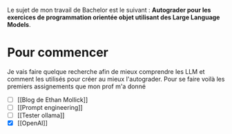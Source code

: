 Le sujet de mon travail de Bachelor est le suivant : **Autograder pour les exercices de programmation orientée objet utilisant des Large Language Models**.
# Pour commencer 
Je vais faire quelque recherche afin de mieux comprendre les LLM et comment les utilisés pour créer au mieux l'autograder. 
Pour se faire voilà les premiers assignements que mon prof m'a donné
- [ ] [[Blog de Ethan Mollick]]
- [ ] [[Prompt engineering]]
- [ ] [[Tester ollama]]
- [x] [[OpenAI]]